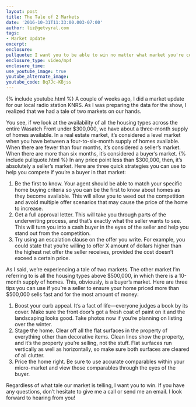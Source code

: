 ```yaml
---
layout: post
title: The Tale of 2 Markets
date: '2016-10-31T11:33:00.003-07:00'
author: liz@getvyral.com
tags:
- Market Update
excerpt:
enclosure:
pullquote: I want you to be able to win no matter what market you're completing in.
enclosure_type: video/mp4
enclosure_time:
use_youtube_image: true
youtube_alternate_image:
youtube_code: Bq7Jc-KBjss
---
```

{% include youtube.html %}
A couple of weeks ago, I did a market update for our local radio station KNRS. As I was preparing the data for the show, I realized that we had a tale of two markets on our hands.

You see, if we look at the availability of all the housing types across the entire Wasatch Front under $300,000, we have about a three-month supply of homes available. In a real estate market, it’s considered a level market when you have between a four-to-six-month supply of homes available. When there are fewer than four months, it’s considered a seller’s market. When there are more than six months, it’s considered a buyer’s market.
{% include pullquote.html %}
In any price point less than $300,000, then, it’s absolutely a seller’s market. Here are three quick strategies you can use to help you compete if you’re a buyer in that market:

1. Be the first to know. Your agent should be able to match your specific home buying criteria so you can be the first to know about homes as they become available. This will allow you to weed out the competition and avoid multiple offer scenarios that may cause the price of the home to increase.
2. Get a full approval letter.  This will take you through parts of the underwriting process, and that’s exactly what the seller wants to see. This will turn you into a cash buyer in the eyes of the seller and help you stand out from the competition.
3. Try using an escalation clause on the offer you write. For example, you could state that you’re willing to offer X amount of dollars higher than the highest net offer the seller receives, provided the cost doesn’t exceed a certain price.

As I said, we’re experiencing a tale of two markets. The other market I’m referring to is all the housing types above $500,000, in which there is a 10-month supply of homes. This, obviously, is a buyer’s market. Here are three tips you can use if you’re a seller to ensure your home priced more than $500,000 sells fast and for the most amount of money:

1. Boost your curb appeal. It’s a fact of life—everyone judges a book by its cover. Make sure the front door’s got a fresh coat of paint on it and the landscaping looks good. Take photos now if you’re planning on listing over the winter.
2. Stage the home. Clear off all the flat surfaces in the property of everything other than decorative items. Clean lines show the property, and it’s the property you’re selling, not the stuff. Flat surfaces run vertically as well as horizontally, so make sure both surfaces are cleared of all clutter.
3. Price the home right. Be sure to use accurate comparables within your micro-market and view those comparables through the eyes of the buyer.

Regardless of what tale our market is telling, I want you to win. If you have any questions, don’t hesitate to give me a call or send me an email. I look forward to hearing from you!
